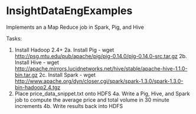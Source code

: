 # InsightDataEngExamples

Implements an a Map Reduce job in Spark, Pig, and Hive

Tasks:

1. Install Hadoop 2.4+
2a. Install Pig - wget http://psg.mtu.edu/pub/apache/pig/pig-0.14.0/pig-0.14.0-src.tar.gz 
2b. Install Hive - wget http://apache.mirrors.lucidnetworks.net/hive/stable/apache-hive-1.1.0-bin.tar.gz
2c. Install Spark - wget http://www.apache.org/dyn/closer.cgi/spark/spark-1.3.0/spark-1.3.0-bin-hadoop2.4.tgz
3. Place price_data_snippet.txt onto HDFS
4a. Write a Pig, Hive, and Spark job to compute the average price and total volume in 30 minute increments
4b. Write results back into HDFS
